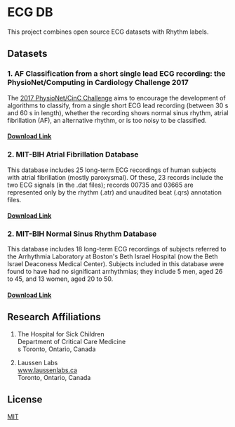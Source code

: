 # ECG DB
This project combines open source ECG datasets with Rhythm labels. 

## Datasets
### 1. AF Classification from a short single lead ECG recording: the PhysioNet/Computing in Cardiology Challenge 2017
The [2017 PhysioNet/CinC Challenge](https://www.physionet.org/challenge/2017/) aims to encourage the development of 
algorithms to classify, from a single short ECG lead recording (between 30 s and 60 s in length), whether the recording 
shows normal sinus rhythm, atrial fibrillation (AF), an alternative rhythm, or is too noisy to be classified.

#### [Download Link](https://physionet.org/challenge/2017/training2017.zip)

### 2. MIT-BIH Atrial Fibrillation Database
This database includes 25 long-term ECG recordings of human subjects with atrial fibrillation (mostly paroxysmal). Of 
these, 23 records include the two ECG signals (in the .dat files); records 00735 and 03665 are represented only by the 
rhythm (.atr) and unaudited beat (.qrs) annotation files.

#### [Download Link](https://www.physionet.org/physiobank/database/afdb/)

### 2. MIT-BIH Normal Sinus Rhythm Database
This database includes 18 long-term ECG recordings of subjects referred to the Arrhythmia Laboratory at Boston's Beth 
Israel Hospital (now the Beth Israel Deaconess Medical Center). Subjects included in this database were found to have 
had no significant arrhythmias; they include 5 men, aged 26 to 45, and 13 women, aged 20 to 50.

#### [Download Link](https://www.physionet.org/physiobank/database/nsrdb/)

## Research Affiliations
1. The Hospital for Sick Children <br>
Department of Critical Care Medicine  <br>s
Toronto, Ontario, Canada

2. Laussen Labs <br>
www.laussenlabs.ca  <br>
Toronto, Ontario, Canada

## License
[MIT](LICENSE.txt)
